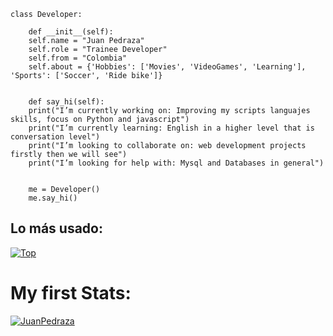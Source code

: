 ```
class Developer:
    
    def __init__(self):
    self.name = "Juan Pedraza"
    self.role = "Trainee Developer"
    self.from = "Colombia"
    self.about = {'Hobbies': ['Movies', 'VideoGames', 'Learning'], 'Sports': ['Soccer', 'Ride bike']}

    
    def say_hi(self):
    print("I’m currently working on: Improving my scripts languajes skills, focus on Python and javascript")
    print("I’m currently learning: English in a higher level that is conversation level")
    print("I’m looking to collaborate on: web development projects firstly then we will see")
    print("I’m looking for help with: Mysql and Databases in general")


    me = Developer()
    me.say_hi()

```



## Lo más usado:

[![Top](https://github-readme-stats.vercel.app/api/top-langs/?username=JuanPedraza&layout=compact)](https://github.com/anuraghazra/github-readme-stats)

# My first Stats:

[![JuanPedraza](https://github-readme-stats.vercel.app/api?username=JuanPedraza)](https://github.com/anuraghazra/github-readme-stats)

